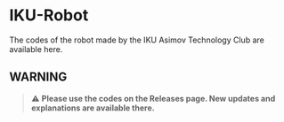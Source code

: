 # IKU-Robot
The codes of the robot made by the IKU Asimov Technology Club are available here.

## WARNING
> :warning: **Please use the codes on the Releases page. New updates and explanations are available there.**
